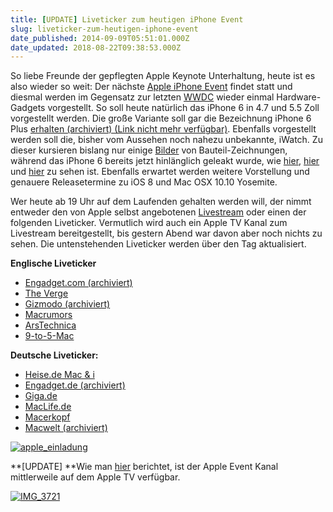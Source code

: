 ```yaml
---
title: [UPDATE] Liveticker zum heutigen iPhone Event
slug: liveticker-zum-heutigen-iphone-event
date_published: 2014-09-09T05:51:01.000Z
date_updated: 2018-08-22T09:38:53.000Z
---
```


So liebe Freunde der gepflegten Apple Keynote Unterhaltung, heute ist es also wieder so weit: Der nächste [Apple iPhone Event](__GHOST_URL__/apple-event-am-09-09-2014-bestaetigt/) findet statt und diesmal werden im Gegensatz zur letzten [WWDC](__GHOST_URL__/das-war-also-die-wwdc-2014/) wieder einmal Hardware-Gadgets vorgestellt. So soll heute natürlich das iPhone 6 in 4.7 und 5.5 Zoll vorgestellt werden. Die große Variante soll gar die Bezeichnung iPhone 6 Plus [erhalten (archiviert) (Link nicht mehr verfügbar)](http://web.archive.org/web/20140911021825/http://www.giga.de:80/smartphones/iphone-6/news/iphone-6-und-iphone-6-plus-verkaufsstart-am-19.-september/). Ebenfalls vorgestellt werden soll die, bisher vom Aussehen noch nahezu unbekannte, iWatch. Zu dieser kursieren bislang nur einige [Bilder](http://www.heise.de/mac-and-i/meldung/Erste-Bilder-zeigen-angeblich-iWatch-Bauteile-2369872.html) von Bauteil-Zeichnungen, während das iPhone 6 bereits jetzt hinlänglich geleakt wurde, wie [hier](__GHOST_URL__/geruechte-sieht-so-das-iphone-6-aus/), [hier](__GHOST_URL__/iphone-6-im-hands-on-schon-heute/) und [hier](__GHOST_URL__/geruechte-tatsaechlich-funktionierende-iphone-6-im-video/) zu sehen ist. Ebenfalls erwartet werden weitere Vorstellung und genauere Releasetermine zu iOS 8 und Mac OSX 10.10 Yosemite.

Wer heute ab 19 Uhr auf dem Laufenden gehalten werden will, der nimmt entweder den von Apple selbst angebotenen [Livestream](http://www.apple.com/live/) oder einen der folgenden Liveticker. Vermutlich wird auch ein Apple TV Kanal zum Livestream bereitgestellt, bis gestern Abend war davon aber noch nichts zu sehen. Die untenstehenden Liveticker werden über den Tag aktualisiert.

**Englische Liveticker**

- [Engadget.com (archiviert)](http://web.archive.org/web/20140909161907/http://www.engadget.com/2014/09/09/apple-iphone-event-2014/)
- [The Verge](http://www.theverge.com/2014/9/2/6097459/join-us-tuesday-september-9th-apple-iphone-6-iwatch-event)
- [Gizmodo (archiviert)](http://web.archive.org/web/20120913052141/http://live.gizmodo.com:80/)
- [Macrumors](http://www.macrumors.com/2014/09/08/september-2014-spoiler-free/)
- [ArsTechnica](http://arstechnica.com/apple/2014/09/liveblog-apple-talks-iphone-ios-and-wearables-tomorrow-at-10am-pt/)
- [9-to-5-Mac](http://9to5mac.com/2014/09/09/news-hub-apple-event-september-2014/)

**Deutsche Liveticker:**

- [Heise.de Mac & i](http://www.heise.de/mac-and-i/meldung/Ab-19-Uhr-iPhone-6-iWatch-und-mehr-im-Liveticker-vom-Apple-Event-2373183.html)
- [Engadget.de (archiviert)](http://web.archive.org/web/20140911095727/http://de.engadget.com:80/2014/09/09/19-00-uhr-apple-showtime-im-livestream-liveblog-newsfeed/)
- [Giga.de](http://www.giga.de/events/apple-event/)
- [MacLife.de](http://www.maclife.de/news/apple-keynote-live-ticker-iphone-6-co-um-19-uhr-hier-maclifede-10058136.html)
- [Macerkopf](http://www.macerkopf.de/2014/09/07/ankuendigung-iphone-6-iwatch-live-ticker/)
- [Macwelt (archiviert)](http://web.archive.org/web/20150112133720/http://ticker.macwelt.de:80/event/apple-pr-sentiert-das-iphone-6?)

[![apple_einladung](//picdump.thafaker.de/2014/08/apple_einladung-580x501.jpg)](__GHOST_URL__/apple-event-am-09-09-2014-bestaetigt/apple_einladung/)

**[UPDATE] **Wie man [hier](http://www.macstories.net/news/apple-events-channel-now-available-on-apple-tv-to-stream-todays-special-event-keynote/) berichtet, ist der Apple Event Kanal mittlerweile auf dem Apple TV verfügbar.

[![IMG_3721](//picdump.thafaker.de/2014/09/IMG_3721-580x435.jpg)](__GHOST_URL__/liveticker-zum-heutigen-iphone-event/img_3721/)
